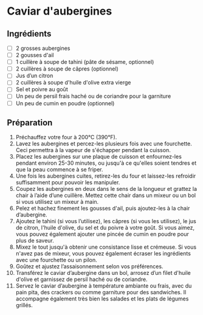 # Caviar d'aubergines

## Ingrédients

- [ ] 2 grosses aubergines
- [ ] 2 gousses d'ail
- [ ] 1 cuillère à soupe de tahini (pâte de sésame, optionnel)
- [ ] 2 cuillères à soupe de câpres (optionnel)
- [ ] Jus d’un citron
- [ ] 2 cuillères à soupe d'huile d'olive extra vierge
- [ ] Sel et poivre au goût
- [ ] Un peu de persil frais haché ou de coriandre pour la garniture
- [ ] Un peu de cumin en poudre (optionnel)

## Préparation

1. Préchauffez votre four à 200°C (390°F).
2. Lavez les aubergines et percez-les plusieurs fois avec une fourchette. Ceci permettra à la vapeur de s'échapper pendant la cuisson.
3. Placez les aubergines sur une plaque de cuisson et enfournez-les pendant environ 25-30 minutes, ou jusqu'à ce qu'elles soient tendres et que la peau commence à se friper.
4. Une fois les aubergines cuites, retirez-les du four et laissez-les refroidir suffisamment pour pouvoir les manipuler.
5. Coupez les aubergines en deux dans le sens de la longueur et grattez la chair à l’aide d’une cuillère. Mettez cette chair dans un mixeur ou un bol si vous utilisez un mixeur à main.
6. Pelez et hachez finement les gousses d'ail, puis ajoutez-les à la chair d’aubergine.
7. Ajoutez le tahini (si vous l’utilisez), les câpres (si vous les utilisez), le jus de citron, l'huile d'olive, du sel et du poivre à votre goût.
   Si vous aimez, vous pouvez également ajouter une pincée de cumin en poudre pour plus de saveur.
8. Mixez le tout jusqu'à obtenir une consistance lisse et crémeuse. Si vous n'avez pas de mixeur, vous pouvez également écraser les ingrédients avec une fourchette ou un pilon.
9. Goûtez et ajustez l’assaisonnement selon vos préférences.
10. Transférez le caviar d’aubergine dans un bol, arrosez d’un filet d'huile d'olive et garnissez de persil haché ou de coriandre.
11. Servez le caviar d’aubergine à température ambiante ou frais, avec du pain pita, des crackers ou comme garniture pour des sandwiches. 
    Il accompagne également très bien les salades et les plats de légumes grillés.
